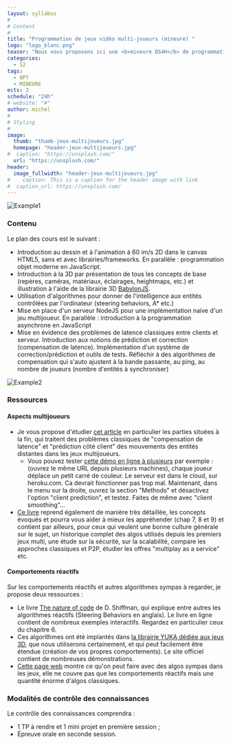 ```yaml
---
layout: syllabus
#
# Content
#
title: "Programmation de jeux vidéo multi-joueurs (mineure) "
logo: "logo_blanc.png"
teaser: "Nous vous proposons ici une <b>mineure DS4H</b> de programmation de jeux vidéo multi-joueurs, incluant graphismes 2D et 3D à 60 images/s, les aspects multi-joueurs temps réel, comportements réactifs et implémentations d'algorithmes classiques (graphes, A*, quadtrees, etc.). L'implémentation se fera en JavaScript et sans doute à l'aide d'une librairie 2D ou 3D. Le suivi de la mineure Technologies Web que je propose à côté de ce cours sera un bon complément/support d'apprentissage de la programmation JavaScript."
categories:
  - S2
tags:
  - OPT
  - MINEURE
ects: 3
schedule: "24h"
# website: "#"
author: michel
#
# Styling
#
image:
  thumb: "thumb-jeux-multijoueurs.jpg"
  homepage: "header-jeux-multijoueurs.jpg"
#  caption: "https://unsplash.com/"
  url: "https://unsplash.com/"
header:
  image_fullwidth: "header-jeux-multijoueurs.jpg"
#    caption: This is a caption for the header image with link
#  caption_url: https://unsplash.com/
---
```


![Example1](https://i.ibb.co/qJk7yW1/steering-Behaviours.jpg)



### Contenu ###
Le plan des cours est le suivant :
- Introduction au dessin et à l'animation à 60 im/s 2D dans le canvas HTML5, sans et avec librairies/frameworks. En parallèle : programmation objet moderne en JavaScript.
- Introduction à la 3D par présentation de tous les concepts de base (repères, caméras, matériaux, éclairages, heightmaps, etc.) et illustration à l'aide de la librairie 3D [BabylonJS](https://www.babylonjs.com/).
- Utilisation d'algorithmes pour donner de l'intelligence aux entités contrôlées par l'ordinateur (steering behaviors, A* etc.)
- Mise en place d'un serveur NodeJS pour une implémentation naive d'un jeu multijoueur. En parallèle : introduction à la programmation asynchrone en JavaScript
- Mise en évidence des problèmes de latence classiques entre clients et serveur. Introduction aux notions de prédiction et correction (compensation de latence). Implémentation d'un système de correction/prédiction et outils de tests. Réfléchir à des algorithmes de compensation qui s'auto ajustent à la bande passante, au ping, au nombre de joueurs (nombre d'entités à synchroniser)

![Example2](https://i.ibb.co/gd1C9cc/multi.jpg)
### Ressources ###

#### Aspects multijoueurs ####

  - Je vous propose d'étudier [cet article](http://buildnewgames.com/real-time-multiplayer/) en particulier les parties situées à la fin, qui traitent des problèmes classiques  de "compensation de latence" et "prédiction côté client" des mouvements des entités distantes dans les jeux multijoueurs.
    - Vous pouvez tester [cette démo en ligne à plusieurs](https://battle-world.herokuapp.com/?debug) par exemple :  (ouvrez le même URL depuis plusieurs machines), chaque joueur déplace un petit carré de couleur. Le serveur est dans le cloud, sur heroku.com. Ca devrait fonctionner pas trop mal. Maintenant, dans le menu sur la droite, ouvrez la section "Methods" et désactivez l'option "client prediction", et testez. Faites de même avec "client smoothing"...
- [Ce livre](https://mega.nz/#!f5IQEK5R!-aFqReRvRxEqT935l0IraNVOr2Kero6ntzG3uHEhwlA) reprend également de manière très détaillée, les concepts évoqués et pourra vous aider à mieux les appréhender (chap 7, 8 et 9) et contient par ailleurs, pour ceux qui veulent une bonne culture générale sur le sujet, un historique complet des algos utilisés depuis les premiers jeux multi, une étude sur la sécurité, sur la scalabilité, compare les approches classiques et P2P, étudier les offres "multiplay as a service" etc.

#### Comportements réactifs ####
Sur les comportements réactifs et autres algorithmes sympas à regarder, je propose deux ressources :
  -  Le livre [The nature of code](https://natureofcode.com/book/) de D. Shiffman, qui explique entre autres les algorithmes réactifs (Steering Behaviors en anglais). Le livre en ligne contient de nombreux exemples interactifs. Regardez en particulier ceux du chapitre 6.
  -  Ces algorithmes ont été implantés dans [la librairie YUKA dédiée aux jeux 3D](https://mugen87.github.io/yuka/examples/), que nous utiliserons certainement, et qui peut facilement être étendue (création de vos propres comportements). Le site officiel contient de nombreuses démonstrations.
  -   [Cette page web](https://nitishpuri.github.io/ProcessingExperiments/) montre ce qu'on peut faire avec des algos sympas  dans les jeux, elle ne couvre pas que les comportements réactifs mais une quantité énorme d'algos classiques.



### Modalités de contrôle des connaissances ###

Le contrôle des connaissances comprendra :
- 1 TP à rendre et 1 mini projet en première session ;
- Épreuve orale en seconde session.
